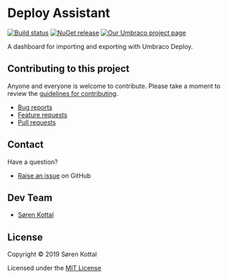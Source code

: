 # Deploy Assistant

[![Build status](https://img.shields.io/appveyor/ci/skttl/umbraco-deploy-assistant.svg)](https://ci.appveyor.com/project/skttl/umbraco-deploy-assistant)
[![NuGet release](https://img.shields.io/nuget/v/Our.Umbraco.DeployAssistant.svg)](https://www.nuget.org/packages/Our.Umbraco.DeployAssistant)
[![Our Umbraco project page](https://img.shields.io/badge/our-umbraco-orange.svg)](https://our.umbraco.org/projects/backoffice-extensions/deploy-assistant)


A dashboard for importing and exporting with Umbraco Deploy.


## Contributing to this project

Anyone and everyone is welcome to contribute. Please take a moment to review the [guidelines for contributing](CONTRIBUTING.md).

* [Bug reports](CONTRIBUTING.md#bugs)
* [Feature requests](CONTRIBUTING.md#features)
* [Pull requests](CONTRIBUTING.md#pull-requests)


## Contact

Have a question?

* [Raise an issue](https://github.com/skttl/umbraco-deploy-assistant/issues) on GitHub


## Dev Team

* [Søren Kottal](https://github.com/skttl)


## License

Copyright &copy; 2019 Søren Kottal

Licensed under the [MIT License](LICENSE.md)
